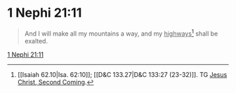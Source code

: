 # 1 Nephi 21:11

> And I will make all my mountains a way, and my <u>highways</u>[^a] shall be exalted.

[1 Nephi 21:11](https://www.churchofjesuschrist.org/study/scriptures/bofm/1-ne/21?lang=eng&id=p11#p11)


[^a]: [[Isaiah 62.10|Isa. 62:10]]; [[D&C 133.27|D&C 133:27 (23-32)]]. TG [Jesus Christ, Second Coming](https://www.churchofjesuschrist.org/study/scriptures/tg/jesus-christ-second-coming?lang=eng).
